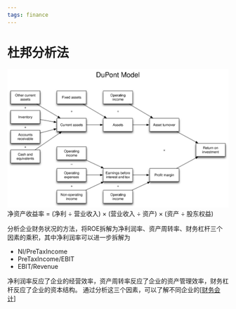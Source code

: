 ```yaml
---
tags: finance
---
```

# 杜邦分析法

![杜邦分析法](../../attachments/DuPontModelEng.svg)
净资产收益率 = (净利 ÷ 营业收入) × (营业收入 ÷ 资产) × (资产 ÷ 股东权益)

分析企业财务状况的方法，将ROE拆解为净利润率、资产周转率、财务杠杆三个因素的乘积，其中净利润率可以进一步拆解为

- NI/PreTaxIncome
- PreTaxIncome/EBIT
- EBIT/Revenue

净利润率反应了企业的经营效率，资产周转率反应了企业的资产管理效率，财务杠杆反应了企业的资本结构。
通过分析这三个因素，可以了解不同企业的[[财务会计]]

[//begin]: # "Autogenerated link references for markdown compatibility"
[财务会计]: accounting/财务会计.md "财务会计"
[//end]: # "Autogenerated link references"

